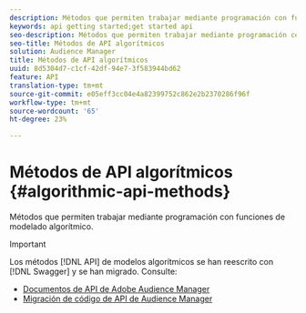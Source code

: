 ```yaml
---
description: Métodos que permiten trabajar mediante programación con funciones de modelado algorítmico.
keywords: api getting started;get started api
seo-description: Métodos que permiten trabajar mediante programación con funciones de modelado algorítmico.
seo-title: Métodos de API algorítmicos
solution: Audience Manager
title: Métodos de API algorítmicos
uuid: 8d5304d7-c1cf-42df-94e7-3f583944bd62
feature: API
translation-type: tm+mt
source-git-commit: e05eff3cc04e4a82399752c862e2b2370286f96f
workflow-type: tm+mt
source-wordcount: '65'
ht-degree: 23%

---
```



# Métodos de API algorítmicos {#algorithmic-api-methods}

Métodos que permiten trabajar mediante programación con funciones de modelado algorítmico.

>[!IMPORTANT]
>
>Los métodos [!DNL API] de modelos algorítmicos se han reescrito con [!DNL Swagger] y se han migrado. Consulte:
>
>* [Documentos de API de Adobe Audience Manager](https://bank.demdex.com/portal/swagger/index.html)
>* [Migración de código de API de Audience Manager](../../api/api-swagger-migration.md)
